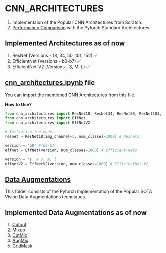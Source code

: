 # CNN_ARCHITECTURES

1. Implementaion of the Popular CNN Architectures from Scratch.
2. [Performance Comparison](https://github.com/Cranjis-McB/CNN_ARCHITECTURES/tree/main/kaggle_notebooks) with the Pytorch Standard Architectures.

## Implemented Architectures as of now

1. ResNet (Versions - 18, 34, 50, 101, 152) :white_check_mark:
2. EfficientNet (Versions - b0-b7) :white_check_mark:
3. EfficientNet-V2 (Versions - S, M, L) :white_check_mark:

## [cnn_architectures.ipynb](https://github.com/Cranjis-McB/CNN_ARCHITECTURES/blob/main/cnn_architectures.ipynb) file

You can import the mentioned CNN Architectures from this file.

**How to Use?**

```python
from cnn_architectures import ResNet18, ResNet34, ResNet50, ResNet101, ResNet152
from cnn_architectures import EffNet
from cnn_architectures import EffNetV2

# Initialize the model.
resnet = ResNet18(img_channel=3, num_classes=1000) # Resnets

version = 'b0' # b0-b7
effnet = EffNet(version, num_classes=1000) # Efficient-Nets

version = 's' # s, m, l
effnetV2 = EffNetV2(version, num_classes=1000) # EfficientNet-V2

```

## [Data Augmentations](https://github.com/Cranjis-McB/CNN_ARCHITECTURES/tree/main/Data%20Augmentation)

This folder consists of the Pytorch Implementation of the Popular SOTA Vision Data Augmentations techniques.

## Implemented Data Augmentations as of now

1. [Cutout](https://arxiv.org/abs/1708.04552)
2. [Mixup](https://arxiv.org/pdf/1710.09412.pdf)
3. [CutMix](https://arxiv.org/abs/1905.04899v2)
4. [AugMix](https://arxiv.org/abs/1912.02781)
5. [GridMask](https://arxiv.org/abs/2001.04086v2)

